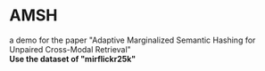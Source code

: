# AMSH
a demo for the paper "Adaptive Marginalized Semantic Hashing for Unpaired Cross-Modal Retrieval"  
**Use the dataset of "mirflickr25k"**
